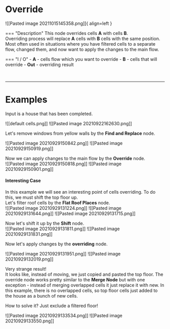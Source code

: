 # **Override**

![[Pasted image 20211015145358.png]]{ align=left }

=== "Description"
	This node overrides cells **A** with cells **B**.  
	Overriding process will replace **A** cells with **B** cells with the same position.    
	Most often used in situations where you have filtered cells to a separate flow, changed them, and now want to apply the changes to the main flow.  
	
=== "I / O"
	- **A** - cells flow which you want to override
	- **B** - cells that will override 
	- **Out** - overriding result

<br />

--------


# Examples
Input is a house that has been completed.  

![[default cells.png]]
![[Pasted image 20210922162630.png]]

Let's remove windows from yellow walls by the **Find and Replace** node.  

![[Pasted image 20210929150842.png]]
![[Pasted image 20210929150919.png]]














Now we can apply changes to the main flow by the **Override** node.  
![[Pasted image 20210929150818.png]]
![[Pasted image 20210929150901.png]]



#### Interesting Case

In this example we will see an interesting point of cells overriding. To do this, we must shift the top floor up.  
Let's filter roof cells by the **Flat Roof Places** node.  
![[Pasted image 20210929131224.png]]
![[Pasted image 20210929131644.png]]
![[Pasted image 20210929131715.png]]

Now let's shift it up by the **Shift** node.  
![[Pasted image 20210929131811.png]]
![[Pasted image 20210929131831.png]]

Now let's apply changes by the **overriding** node.  

![[Pasted image 20210929131951.png]]
![[Pasted image 20210929132019.png]]

Very strange result!   
It looks like, instead of moving, we just copied and pasted the top floor. The override node works pretty similar to the **Merge Node** but with one exception - instead of merging overlapped cells it just replace it with new. In this example, there is no overlapped cells, so top floor cells just added to the house as a bunch of new cells.  

How to solve it? Just exclude a filtered floor!  

![[Pasted image 20210929133534.png]]
![[Pasted image 20210929133550.png]]
